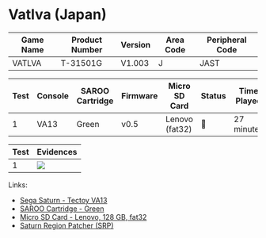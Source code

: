 # Vatlva (Japan)

| Game Name | Product Number | Version | Area Code | Peripheral Code |
| --------- | -------------- | ------- | --------- | --------------- |
| VATLVA    | T-31501G       | V1.003  | J         | JAST            |

| Test | Console | SAROO Cartridge | Firmware | Micro SD Card  | Status | Time Played |
| ---- | ------- | --------------- | -------- | -------------- | ------ | ----------- |
| 1    | VA13    | Green           | v0.5     | Lenovo (fat32) | :100:  | 27 minutes  |

| Test | Evidences                                                                                        |
| ---- | ------------------------------------------------------------------------------------------------ |
| 1    | [![](https://img.youtube.com/vi/CJceGPba2Og/0.jpg)](https://www.youtube.com/watch?v=CJceGPba2Og) |

Links:

- [Sega Saturn - Tectoy VA13](../../../../Info/Consoles/VA13/README.md)
- [SAROO Cartridge - Green](../../../../Info/Cartridges/RetroGameParadiseStore/1.32F/README.md)
- [Micro SD Card - Lenovo, 128 GB, fat32](../../../../Info/SdCards/Lenovo/128GB/fat32/README.md)
- [Saturn Region Patcher (SRP)](https://segaxtreme.net/resources/saturn-region-patcher.81/download)
